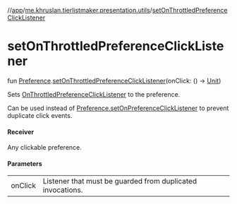 //[app](../../index.md)/[me.khruslan.tierlistmaker.presentation.utils](index.md)/[setOnThrottledPreferenceClickListener](set-on-throttled-preference-click-listener.md)

# setOnThrottledPreferenceClickListener

fun [Preference](https://developer.android.com/reference/kotlin/androidx/preference/Preference.html).[setOnThrottledPreferenceClickListener](set-on-throttled-preference-click-listener.md)(onClick: () -&gt; [Unit](https://kotlinlang.org/api/latest/jvm/stdlib/kotlin/-unit/index.html))

Sets [OnThrottledPreferenceClickListener](-on-throttled-preference-click-listener/index.md) to the preference.

Can be used instead of [Preference.setOnPreferenceClickListener](https://developer.android.com/reference/kotlin/androidx/preference/Preference.html#setonpreferenceclicklistener) to prevent duplicate click events.

#### Receiver

Any clickable preference.

#### Parameters

| | |
|---|---|
| onClick | Listener that must be guarded from duplicated invocations. |

